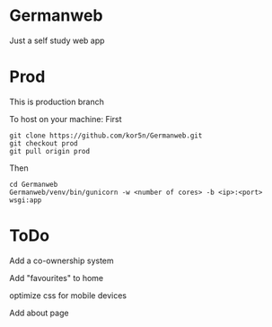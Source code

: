 # Germanweb
Just a self study web app

# Prod
This is production branch

To host on your machine:
First
```
git clone https://github.com/kor5n/Germanweb.git
git checkout prod
git pull origin prod
```

Then
```
cd Germanweb
Germanweb/venv/bin/gunicorn -w <number of cores> -b <ip>:<port> wsgi:app
```

# ToDo
Add a co-ownership system

Add "favourites" to home 

optimize css for mobile devices

Add about page
